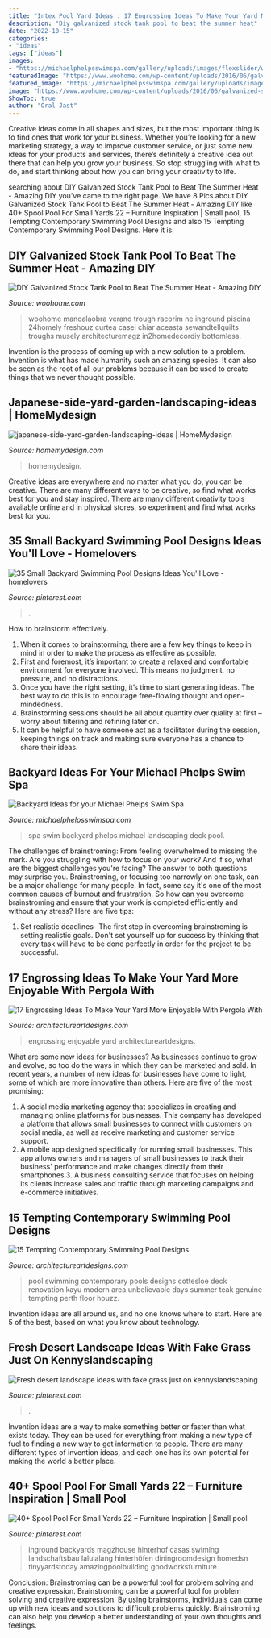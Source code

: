 ```yaml
---
title: "Intex Pool Yard Ideas : 17 Engrossing Ideas To Make Your Yard More Enjoyable With Pergola With"
description: "Diy galvanized stock tank pool to beat the summer heat"
date: "2022-10-15"
categories:
- "ideas"
tags: ["ideas"]
images:
- "https://michaelphelpsswimspa.com/gallery/uploads/images/flexslider/washington-state.jpg"
featuredImage: "https://www.woohome.com/wp-content/uploads/2016/06/galvanized-stock-tank-pool-ideas-woohome-10.jpg"
featured_image: "https://michaelphelpsswimspa.com/gallery/uploads/images/flexslider/washington-state.jpg"
image: "https://www.woohome.com/wp-content/uploads/2016/06/galvanized-stock-tank-pool-ideas-woohome-10.jpg"
ShowToc: true
author: "Oral Jast"
---
```



Creative ideas come in all shapes and sizes, but the most important thing is to find ones that work for your business. Whether you’re looking for a new marketing strategy, a way to improve customer service, or just some new ideas for your products and services, there’s definitely a creative idea out there that can help you grow your business. So stop struggling with what to do, and start thinking about how you can bring your creativity to life.

	

		
searching about DIY Galvanized Stock Tank Pool to Beat The Summer Heat - Amazing DIY you've came to the right page. We have 8 Pics about DIY Galvanized Stock Tank Pool to Beat The Summer Heat - Amazing DIY like 40+ Spool Pool For Small Yards 22 – Furniture Inspiration | Small pool, 15 Tempting Contemporary Swimming Pool Designs and also 15 Tempting Contemporary Swimming Pool Designs. Here it is:
		
    
## DIY Galvanized Stock Tank Pool To Beat The Summer Heat - Amazing DIY

<img loading=lazy src="https://www.woohome.com/wp-content/uploads/2016/06/galvanized-stock-tank-pool-ideas-woohome-10.jpg" onerror="this.onerror=null;this.src='https://tse2.mm.bing.net/th?id=OIP.-Z3Fqoz01op8RRicAVlgSgHaQq&amp;pid=15.1';" alt="DIY Galvanized Stock Tank Pool to Beat The Summer Heat - Amazing DIY">

_Source: woohome.com_

>woohome manoalaobra verano trough racorim ne inground piscina 24homely freshouz curtea casei chiar aceasta sewandtellquilts troughs musely architecturemagz in2homedecordiy bottomless. 

	

Invention is the process of coming up with a new solution to a problem. Invention is what has made humanity such an amazing species. It can also be seen as the root of all our problems because it can be used to create things that we never thought possible.

    
## Japanese-side-yard-garden-landscaping-ideas | HomeMydesign

<img loading=lazy src="https://homemydesign.com/wp-content/uploads/2019/07/japanese-side-yard-garden-landscaping-ideas.jpg" onerror="this.onerror=null;this.src='https://tse4.mm.bing.net/th?id=OIP.6w-tssR5HOvwy5RZ4ku-kwHaK7&amp;pid=15.1';" alt="japanese-side-yard-garden-landscaping-ideas | HomeMydesign">

_Source: homemydesign.com_

>homemydesign. 

	

Creative ideas are everywhere and no matter what you do, you can be creative. There are many different ways to be creative, so find what works best for you and stay inspired. There are many different creativity tools available online and in physical stores, so experiment and find what works best for you.

    
## 35 Small Backyard Swimming Pool Designs Ideas You&#039;ll Love - Homelovers

<img loading=lazy src="https://i.pinimg.com/736x/0e/61/36/0e6136e8ceab80cdebda6ed32543d393.jpg" onerror="this.onerror=null;this.src='https://tse4.mm.bing.net/th?id=OIP.9-FxF35uOkrRItMYaHr6FgHaLH&amp;pid=15.1';" alt="35 Small Backyard Swimming Pool Designs Ideas You&#039;ll Love - homelovers">

_Source: pinterest.com_

>. 

	

How to brainstorm effectively.
1. When it comes to brainstorming, there are a few key things to keep in mind in order to make the process as effective as possible. 
2. First and foremost, it’s important to create a relaxed and comfortable environment for everyone involved. This means no judgment, no pressure, and no distractions. 
3. Once you have the right setting, it’s time to start generating ideas. The best way to do this is to encourage free-flowing thought and open-mindedness. 
4. Brainstorming sessions should be all about quantity over quality at first – worry about filtering and refining later on. 
5. It can be helpful to have someone act as a facilitator during the session, keeping things on track and making sure everyone has a chance to share their ideas. 

    
## Backyard Ideas For Your Michael Phelps Swim Spa

<img loading=lazy src="https://michaelphelpsswimspa.com/gallery/uploads/images/flexslider/washington-state.jpg" onerror="this.onerror=null;this.src='https://tse1.mm.bing.net/th?id=OIP.n74uyf4WcjAMespsJYJZZgHaFA&amp;pid=15.1';" alt="Backyard Ideas for your Michael Phelps Swim Spa">

_Source: michaelphelpsswimspa.com_

>spa swim backyard phelps michael landscaping deck pool. 

	

The challenges of brainstroming: From feeling overwhelmed to missing the mark.
Are you struggling with how to focus on your work? And if so, what are the biggest challenges you're facing? The answer to both questions may surprise you. Brainstroming, or focusing too narrowly on one task, can be a major challenge for many people. In fact, some say it's one of the most common causes of burnout and frustration. 
So how can you overcome brainstroming and ensure that your work is completed efficiently and without any stress? Here are five tips: 

1. Set realistic deadlines- The first step in overcoming brainstroming is setting realistic goals. Don't set yourself up for success by thinking that every task will have to be done perfectly in order for the project to be successful.

    
## 17 Engrossing Ideas To Make Your Yard More Enjoyable With Pergola With

<img loading=lazy src="https://www.architectureartdesigns.com/wp-content/uploads/2015/08/821.jpg" onerror="this.onerror=null;this.src='https://tse1.mm.bing.net/th?id=OIP.Io_ICXMQaS3-oTW08amo3QHaGu&amp;pid=15.1';" alt="17 Engrossing Ideas To Make Your Yard More Enjoyable With Pergola With">

_Source: architectureartdesigns.com_

>engrossing enjoyable yard architectureartdesigns. 

	

What are some new ideas for businesses?
As businesses continue to grow and evolve, so too do the ways in which they can be marketed and sold. In recent years, a number of new ideas for businesses have come to light, some of which are more innovative than others. Here are five of the most promising:
1. A social media marketing agency that specializes in creating and managing online platforms for businesses. This company has developed a platform that allows small businesses to connect with customers on social media, as well as receive marketing and customer service support.
2. A mobile app designed specifically for running small businesses. This app allows owners and managers of small businesses to track their business' performance and make changes directly from their smartphones.3. A business consulting service that focuses on helping its clients increase sales and traffic through marketing campaigns and e-commerce initiatives.
    
## 15 Tempting Contemporary Swimming Pool Designs

<img loading=lazy src="https://www.architectureartdesigns.com/wp-content/uploads/2014/09/15-Tempting-Contemporary-Swimming-Pool-Designs-15-630x945.jpg" onerror="this.onerror=null;this.src='https://tse2.mm.bing.net/th?id=OIP.D1TRPCN_K6I5CD5wQrDIWwHaLH&amp;pid=15.1';" alt="15 Tempting Contemporary Swimming Pool Designs">

_Source: architectureartdesigns.com_

>pool swimming contemporary pools designs cottesloe deck renovation kayu modern area unbelievable days summer teak genuine tempting perth floor houzz. 

	

Invention ideas are all around us, and no one knows where to start. Here are 5 of the best, based on what you know about technology. 

    
## Fresh Desert Landscape Ideas With Fake Grass Just On Kennyslandscaping

<img loading=lazy src="https://i.pinimg.com/736x/83/94/e9/8394e93139ebaa098ab21f2d8f626b0f.jpg" onerror="this.onerror=null;this.src='https://tse4.mm.bing.net/th?id=OIP.wZB6af7TbzJywonAIc5v7gHaJ3&amp;pid=15.1';" alt="Fresh desert landscape ideas with fake grass just on kennyslandscaping">

_Source: pinterest.com_

>. 

	

Invention ideas are a way to make something better or faster than what exists today. They can be used for everything from making a new type of fuel to finding a new way to get information to people. There are many different types of invention ideas, and each one has its own potential for making the world a better place.

    
## 40+ Spool Pool For Small Yards 22 – Furniture Inspiration | Small Pool

<img loading=lazy src="https://i.pinimg.com/736x/04/59/01/045901b7e20bf2a78c07b3b97f87e38e.jpg" onerror="this.onerror=null;this.src='https://tse1.mm.bing.net/th?id=OIP.pE7KQQuHsK7A7tWK4AoevgHaGn&amp;pid=15.1';" alt="40+ Spool Pool For Small Yards 22 – Furniture Inspiration | Small pool">

_Source: pinterest.com_

>inground backyards magzhouse hinterhof casas swiming landschaftsbau lalulalang hinterhöfen diningroomdesign homedsn tinyyardstoday amazingpoolbuilding goodworksfurniture. 

	

Conclusion: Brainstroming can be a powerful tool for problem solving and creative expression.
Brainstroming can be a powerful tool for problem solving and creative expression. By using brainstorms, individuals can come up with new ideas and solutions to difficult problems quickly. Brainstroming can also help you develop a better understanding of your own thoughts and feelings.

